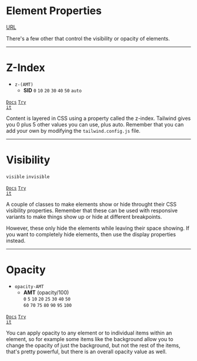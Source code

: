 <!-- .slide: data-state="layout-title" class="bg-dark"-->

# Element Properties

<div class="slide-link"><a href="URL"><i class="fab fa-slideshare"></i> URL</a></div>

> >

There's a few other that control the visibility or opacity of elements.

---

# Z-Index

- `z-(AMT)`
  - **SID**
  `0` `10` `20` `30` `40` `50` `auto`

<a href="https://tailwindcss.com/docs/z-index" target="_blank"><code class="code-exciting">Docs</code></a> <a href="https://codepen.io/planetoftheweb/pen/MWjJLRb?editors=1000" target="_blank"><code class="code-royal">Try it</code></a>

> >

Content is layered in CSS using a property called the z-index. Tailwind gives you 0 plus 5 other values you can use, plus auto. Remember that you can add your own by modifying the `tailwind.config.js` file.

---

# Visibility

`visible` `invisible`

<a href="https://tailwindcss.com/docs/visibility" target="_blank"><code class="code-exciting">Docs</code></a> <a href="https://codepen.io/planetoftheweb/pen/abmpXyJ?editors=1000" target="_blank"><code class="code-royal">Try it</code></a>

> >

A couple of classes to make elements show or hide throught their CSS visibility properties. Remember that these can be used with responsive variants to make things show up or hide at different breakpoints.

However, these only hide the elements while leaving their space showing. If you want to completely hide elements, then use the display properties instead.

---

# Opacity

- `opacity-AMT`
  - **AMT** (opacity/100)<br>
  `0` `5` `10` `20` `25` `30` `40` `50`<br>`60` `70` `75` `80` `90` `95` `100`

<a href="https://tailwindcss.com/docs/opacity" target="_blank"><code class="code-exciting">Docs</code></a> <a href="https://codepen.io/planetoftheweb/pen/NWRReNL?editors=1000" target="_blank"><code class="code-royal">Try it</code></a>

> >

You can apply opacity to any element or to individual items within an element, so for example some items like the background allow you to change the opacity of just the background, but not the rest of the items, that's pretty powerful, but there is an overall opacity value as well.

